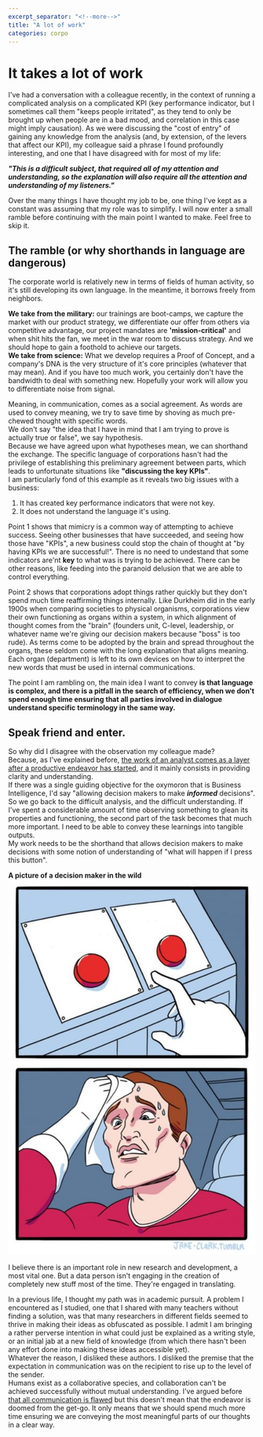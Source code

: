 ```yaml
---
excerpt_separator: "<!--more-->"
title: "A lot of work"
categories: corpo
---
```


# It takes a lot of work
I've had a conversation with a colleague recently, in the context of running a complicated analysis on a complicated KPI (key performance indicator, but I sometimes call them "keeps people irritated", as they tend to only be brought up when people are in a bad mood, and correlation in this case might imply causation).
As we were discussing the "cost of entry" of gaining any knowledge from the analysis (and, by extension, of the levers that affect our KPI), my colleague said a phrase I found profoundly interesting, and one that I have disagreed with for most of my life:

__*"This is a difficult subject, that required all of my attention and understanding, so the explanation will also require all the attention and understanding of my listeners."*__

Over the many things I have thought my job to be, one thing I've kept as a constant was assuming that my role was to simplify. I will now enter a small ramble before continuing with the main point I wanted to make. Feel free to skip it.


## The ramble (or why shorthands in language are dangerous)
The corporate world is relatively new in terms of fields of human activity, so it's still developing its own language. In the meantime, it borrows freely from neighbors.

 __We take from the military:__ our trainings are boot-camps, we capture the market with our product strategy, we differentiate our offer from others via competitive advantage, our project mandates are __'mission-critical'__ and when shit hits the fan, we meet in the war room to discuss strategy. And we should hope to gain a foothold to achieve our targets. <br>
 __We take from science:__ What we develop requires a Proof of Concept, and a company's DNA is the very structure of it's core principles (whatever that may mean). And if you have too much work, you certainly don't have the bandwidth to deal with something new. Hopefully your work will allow you to differentiate noise from signal.

Meaning, in communication, comes as a social agreement. As words are used to convey meaning, we try to save time by shoving as much pre-chewed thought with specific words. <br>
We don't say "the idea that I have in mind that I am trying to prove is actually true or false", we say hypothesis. <br>
Because we have agreed upon what hypotheses mean, we can shorthand the exchange. The specific language of corporations hasn't had the privilege of establishing this preliminary agreement between parts, which leads to unfortunate situations like __"discussing the key KPIs"__. <br>
I am particularly fond of this example as it reveals two big issues with a business:
1. It has created key performance indicators that were not key.
2. It does not understand the language it's using.


Point 1 shows that mimicry is a common way of attempting to achieve success. Seeing other businesses that have succeeded, and seeing how those have "KPIs", a new business could stop the chain of thought at "by having KPIs we are successful!". There is no need to undestand that some indicators are'nt __key__ to what was is trying to be achieved. There can be other reasons, like feeding into the paranoid delusion that we are able to control everything.

Point 2 shows that corporations adopt things rather quickly but they don't spend much time reaffirming things internally. Like Durkheim did in the early 1900s when comparing societies to physical organisms, corporations view their own functioning as organs within a system, in which alignment of thought comes from the "brain" (founders unit, C-level, leadership, or whatever name we're giving our decision makers because "boss" is too rude). As terms come to be adopted by the brain and spread throughout the organs, these seldom come with the long explanation that aligns meaning. Each organ (department) is left to its own devices on how to interpret the new words that must be used in internal communications.

The point I am rambling on, the main idea I want to convey <b>is that language is complex, and there is a pitfall in the search of efficiency, when we don't spend enough time ensuring that all parties involved in dialogue understand specific terminology in the same way.</b>

## Speak friend and enter.
So why did I disagree with the observation my colleague made? <br>
Because, as I've explained before, [the work of an analyst comes as a layer after a productive endeavor has started](https://wrongusernameyetagain.github.io/corpo/compromise-at-scale/), and it mainly consists in providing clarity and understanding.<br>
If there was a single guiding objective for the oxymoron that is Business Intelligence, I'd say "allowing decision makers to make ___informed___ decisions".<br>
So we go back to the difficult analysis, and the difficult understanding. If I've spent a considerable amount of time observing something to glean its properties and functioning, the second part of the task becomes that much more important. I need to be able to convey these learnings into tangible outputs.<br>
My work needs to be the shorthand that allows decision makers to make decisions with some notion of understanding of "what will happen if I press this button".


**A picture of a decision maker in the wild**<br>
![A picture of a decision maker in the wild](/assets/images/buttons.jpg)


I believe there is an important role in new research and development, a most vital one. But a data person isn't engaging in the creation of completely new stuff most of the time. They're engaged in translating. 

In a previous life, I thought my path was in academic pursuit. A problem I encountered as I studied, one that I shared with many teachers without finding a solution, was that many researchers in different fields seemed to thrive in making their ideas as obfuscated as possible. I admit I am bringing a rather perverse intention in what could just be explained as a writing style, or an initial jab at a new field of knowledge (from which there hasn't been any effort done into making these ideas accessible yet). <br>
Whatever the reason, I disliked these authors. I disliked the premise that the expectation in communication was on the recipient to rise up to the level of the sender. <br>
Humans exist as a collaborative species, and collaboration can't be achieved successfully without mutual understanding. I've argued before [that all communication is flawed](https://wrongusernameyetagain.github.io/corpo/compromise-at-scale/#any-creation-is-a-compromise) but this doesn't mean that the endeavor is doomed from the get-go. It only means that we should spend much more time ensuring we are conveying the most meaningful parts of our thoughts in a clear way.